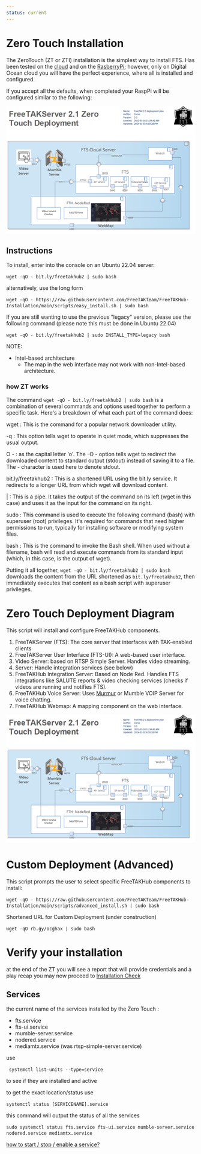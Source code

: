 ```yaml
---
status: current
---
```


# Zero Touch Installation
The ZeroTouch (ZT or ZTI) installation is the simplest way to install FTS. 
Has been tested on the [cloud](../Cloud/AWS.md) and
on the [RasberryPi](../RaspberryPi/Installation.md);
however, only on Digital Ocean cloud you will have the perfect experience,
where all is installed and configured. 

If you accept all the defaults,
when completed your RaspPi will be configured similar to the following:

![image](../images/zero-touch-deply-default.png)

## Instructions
To install, enter into the console on an Ubuntu 22.04 server:
```console
wget -qO - bit.ly/freetakhub2 | sudo bash
```
alternatively, use the long form
```console
wget -qO - https://raw.githubusercontent.com/FreeTAKTeam/FreeTAKHub-Installation/main/scripts/easy_install.sh | sudo bash
```
If you are still wanting to use the previous "legacy" version,
please use the following command (please note this must be done in Ubuntu 22.04)

```console
wget -qO - bit.ly/freetakhub2 | sudo INSTALL_TYPE=legacy bash
```

NOTE:
* Intel-based architecture
  * The map in the web interface may not work with non-Intel-based architecture.

### how ZT works
The command `wget -qO - bit.ly/freetakhub2 | sudo bash`
is a combination of several commands and options used together to perform a specific task.
Here's a breakdown of what each part of the command does:

wget
: This is the command for a popular network downloader utility.

-q
: This option tells wget to operate in quiet mode, which suppresses the usual output.

O -
: as the capital letter 'o'. The -O - option tells wget to redirect the downloaded content to standard output (stdout) instead of saving it to a file. The - character is used here to denote stdout.

bit.ly/freetakhub2
: This is a shortened URL using the bit.ly service. It redirects to a longer URL from which wget will download content.

|
: This is a pipe. It takes the output of the command on its left (wget in this case) and uses it as the input for the command on its right.


sudo
: This command is used to execute the following command (bash) with superuser (root) privileges. It's required for commands that need higher permissions to run, typically for installing software or modifying system files.

bash
: This is the command to invoke the Bash shell. When used without a filename, bash will read and execute commands from its standard input (which, in this case, is the output of wget).

Putting it all together, `wget -qO - bit.ly/freetakhub2 | sudo bash` downloads the content from the URL shortened as `bit.ly/freetakhub2`, then immediately executes that content as a bash script with superuser privileges.


# Zero Touch Deployment Diagram
This script will install and configure FreeTAKHub components.

1. FreeTAKServer (FTS): The core server that interfaces with TAK-enabled clients
2. FreeTAKServer User Interface (FTS-UI): A web-based user interface.
3. Video Server:  based on RTSP Simple Server. Handles video streaming.
4.  Server:  Handle integration services (see below)
5. FreeTAKHub Integration Server: Based on Node Red. Handles FTS integrations like SALUTE reports & video checking services (checks if videos are running and notifies FTS).
6. FreeTAKHub Voice Server: Uses [Murmur](https://github.com/mumble-voip/mumble) or Mumble VOIP Server for voice chatting.
7. FreeTAKHub Webmap: A mapping component on the web interface.

![FreeTAK 2.1 ZTI deployment](../images/zero-touch-deply-default.png)

# Custom Deployment (Advanced)

This script prompts the user to select specific FreeTAKHub components to install:

```console
wget -qO - https://raw.githubusercontent.com/FreeTAKTeam/FreeTAKHub-Installation/main/scripts/advanced_install.sh | sudo bash
```

Shortened URL for Custom Deployment (under construction)

```console
wget -qO rb.gy/ocghax | sudo bash
```
# Verify your installation
at the end of the ZT you will see a report that will provide credentials and a play recap
you may now proceed to  [Installation Check](../Troubleshooting/InstallationCheck.md)
## Services
the current name of the services installed by the Zero Touch :

* fts.service
* fts-ui.service
* mumble-server.service
* nodered.service
* mediamtx.service (was rtsp-simple-server.service)

use 
```
 systemctl list-units --type=service
```
to see if they are installed and active

to get the exact location/status use
```
systemctl status [SERVICENAME].service
```


this command will output the status of all the services
```
sudo systemctl status fts.service fts-ui.service mumble-server.service nodered.service mediamtx.service
```

 [how to start / stop / enable  a service?](../Linux/Service.md)


